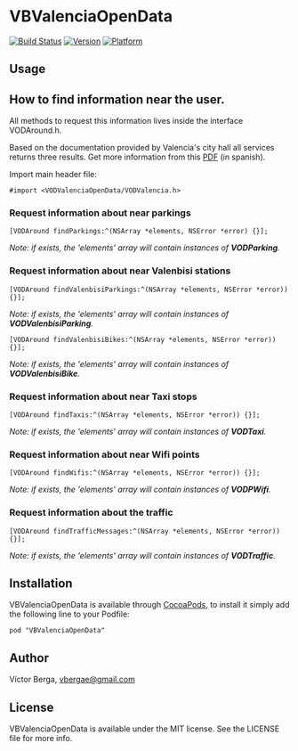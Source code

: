 # VBValenciaOpenData

[![Build Status](https://travis-ci.org/vbergae/VBValenciaOpenData.png?branch=master)](https://travis-ci.org/vbergae/VBValenciaOpenData)
[![Version](http://cocoapod-badges.herokuapp.com/v/VBValenciaOpenData/badge.png)](http://cocoadocs.org/docsets/VBValenciaOpenData)
[![Platform](http://cocoapod-badges.herokuapp.com/p/VBValenciaOpenData/badge.png)](http://cocoadocs.org/docsets/VBValenciaOpenData)

## Usage

## How to find information near the user.

All methods to request this information lives inside the interface VODAround.h.

Based on the documentation provided by Valencia's city hall all services returns
three results. Get more information from this [PDF](http://www.valencia.es/ayuntamiento/DatosAbiertos.nsf/0/2113BD9D1693D7EAC1257C6600449981/$FILE/API%20APPCIUDAD%20v3.pdf?OpenElement&lang=1) (in spanish).

Import main header file:

    #import <VODValenciaOpenData/VODValencia.h>

### Request information about near parkings

    [VODAround findParkings:^(NSArray *elements, NSError *error) {}];

*Note: if exists, the 'elements' array will contain instances of **VODParking**.*

### Request information about near Valenbisi stations

    [VODAround findValenbisiParkings:^(NSArray *elements, NSError *error)) {}];

*Note: if exists, the 'elements' array will contain instances of **VODValenbisiParking**.*    
    
    [VODAround findValenbisiBikes:^(NSArray *elements, NSError *error)) {}];
    
*Note: if exists, the 'elements' array will contain instances of **VODValenbisiBike**.*    

### Request information about near Taxi stops

    [VODAround findTaxis:^(NSArray *elements, NSError *error)) {}];
    
*Note: if exists, the 'elements' array will contain instances of **VODTaxi**.*    

### Request information about near Wifi points

    [VODAround findWifis:^(NSArray *elements, NSError *error)) {}];
    
*Note: if exists, the 'elements' array will contain instances of **VODPWifi**.*    
    
### Request information about the traffic

    [VODAround findTrafficMessages:^(NSArray *elements, NSError *error)) {}];
    
*Note: if exists, the 'elements' array will contain instances of **VODTraffic**.*    

## Installation

VBValenciaOpenData is available through [CocoaPods](http://cocoapods.org), to install
it simply add the following line to your Podfile:

    pod "VBValenciaOpenData"

## Author

Víctor Berga, vbergae@gmail.com

## License

VBValenciaOpenData is available under the MIT license. See the LICENSE file for more info.

